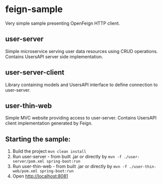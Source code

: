 # feign-sample

Very simple sample presenting OpenFeign HTTP client.

## user-server

Simple microservice serving user data resources using CRUD operations. Contains UsersAPI server side implementation.

## user-server-client

Library containing models and UsersAPI interface to define connection to user-server.

## user-thin-web

Simple MVC website providing access to user-server. Contains UsersAPI client implementation generated by Feign.

## Starting the sample:

1. Build the project ```mvn clean install```
2. Run user-server - from built .jar or directly by ```mvn -f ./user-server/pom.xml spring-boot:run```
3. Run user-thin-web - from built .jar or directly by ```mvn -f ./user-thin-web/pom.xml spring-boot:run```
4. Open <http://localhost:8081>